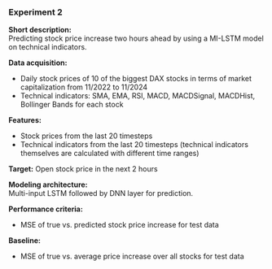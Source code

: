 ### Experiment 2

**Short description:**  
Predicting stock price increase two hours ahead by using a MI-LSTM model on technical indicators.

**Data acquisition:**  
- Daily stock prices of 10 of the biggest DAX stocks in terms of market capitalization from 11/2022 to 11/2024  
- Technical indicators: SMA, EMA, RSI, MACD, MACDSignal, MACDHist, Bollinger Bands for each stock  

**Features:**  
- Stock prices from the last 20 timesteps  
- Technical indicators from the last 20 timesteps (technical indicators themselves are calculated with different time ranges)

**Target:** Open stock price in the next 2 hours  

**Modeling architecture:**  
Multi-input LSTM followed by DNN layer for prediction.

**Performance criteria:**
- MSE of true vs. predicted stock price increase for test data  

**Baseline:**  
- MSE of true vs. average price increase over all stocks for test data
